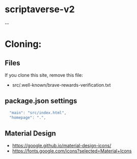 # scriptaverse-v2
--

# Cloning:

## Files

If you clone this site, remove this file:

* src/.well-known/brave-rewards-verification.txt

## package.json settings

```js
  "main": "src/index.html",
  "homepage": ".",
```

## Material Design

* https://google.github.io/material-design-icons/
* https://fonts.google.com/icons?selected=Material+Icons






